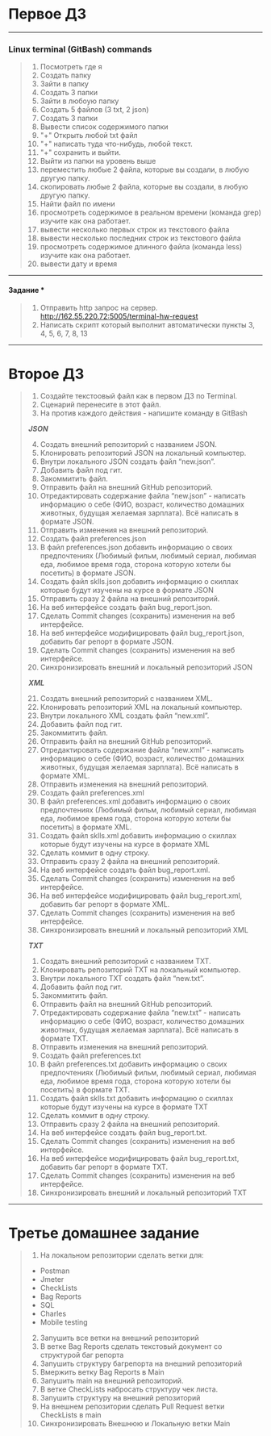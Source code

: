 # Первое ДЗ 
___ 
### Linux terminal (GitBash) commands

> 1. Посмотреть где я
> 2. Создать папку
> 3. Зайти в папку
> 4. Создать 3 папки
> 5. Зайти в любоую папку
> 6. Создать 5 файлов (3 txt, 2 json)
> 7. Создать 3 папки
> 8. Вывести список содержимого папки
> 9. "+" Открыть любой txt файл
> 10. "+" написать туда что-нибудь, любой текст.
> 11. "+" сохранить и выйти.
> 12. Выйти из папки на уровень выше
> 13. переместить любые 2 файла, которые вы создали, в любую другую папку.
> 14. скопировать любые 2 файла, которые вы создали, в любую другую папку.
> 15. Найти файл по имени
> 16. просмотреть содержимое в реальном времени (команда grep) изучите как она работает.
> 17. вывести несколько первых строк из текстового файла
> 18. вывести несколько последних строк из текстового файла
> 19. просмотреть содержимое длинного файла (команда less) изучите как она работает.
> 20. вывести дату и время
--- 
#### Задание *
> 1. Отправить http запрос на сервер.
http://162.55.220.72:5005/terminal-hw-request
> 2. Написать скрипт который выполнит автоматически пункты 3, 4, 5, 6, 7, 8, 13

___

# Второе ДЗ

> 1. Создайте текстоовый файл как в первом ДЗ по Terminal.
> 2. Сценарий перенесите в этот файл.
> 3. На против каждого действия - напишите команду в GitBash
> 
> ***JSON***
> 
> 4. Создать внешний репозиторий c названием JSON.
> 5. Клонировать репозиторий JSON на локальный компьютер.
> 6. Внутри локального JSON создать файл “new.json”.
> 7. Добавить файл под гит.
> 8. Закоммитить файл.
> 9. Отправить файл на внешний GitHub репозиторий.
> 10. Отредактировать содержание файла “new.json” - написать информацию о себе (ФИО, возраст, количество домашних животных, будущая желаемая зарплата). Всё написать в формате JSON.
> 11. Отправить изменения на внешний репозиторий.
> 12. Создать файл preferences.json
> 13. В файл preferences.json добавить информацию о своих предпочтениях (Любимый фильм, любимый сериал, любимая еда, любимое время года, сторона которую хотели бы посетить) в формате JSON.
> 14. Создать файл sklls.json добавить информацию о скиллах которые будут изучены на курсе в формате JSON
> 15. Отправить сразу 2 файла на внешний репозиторий.
> 16. На веб интерфейсе создать файл bug_report.json.
> 17. Сделать Commit changes (сохранить) изменения на веб интерфейсе.
> 18. На веб интерфейсе модифицировать файл bug_report.json, добавить баг репорт в формате JSON.
> 19. Сделать Commit changes (сохранить) изменения на веб интерфейсе.
> 20. Синхронизировать внешний и локальный репозиторий JSON
> 
> ***XML***
> 
> 21. Создать внешний репозиторий c названием XML.
> 22. Клонировать репозиторий XML на локальный компьютер.
> 23. Внутри локального XML создать файл “new.xml”.
> 24. Добавить файл под гит.
> 25. Закоммитить файл.
> 26. Отправить файл на внешний GitHub репозиторий.
> 27. Отредактировать содержание файла “new.xml” - написать информацию о себе (ФИО, возраст, количество домашних животных, будущая желаемая зарплата). Всё написать в формате XML.
>  28. Отправить изменения на внешний репозиторий.
>  29. Создать файл preferences.xml
> 30. В файл preferences.xml добавить информацию о своих предпочтениях (Любимый фильм, любимый сериал, любимая еда, любимое время года, сторона которую хотели бы посетить) в формате XML.
> 31. Создать файл sklls.xml добавить информацию о скиллах которые будут изучены на курсе в формате XML
> 32. Сделать коммит в одну строку.
> 33. Отправить сразу 2 файла на внешний репозиторий.
> 34. На веб интерфейсе создать файл bug_report.xml.
> 35. Сделать Commit changes (сохранить) изменения на веб интерфейсе.
> 36. На веб интерфейсе модифицировать файл bug_report.xml, добавить баг репорт в формате XML.
> 37. Сделать Commit changes (сохранить) изменения на веб интерфейсе.
> 38. Синхронизировать внешний и локальный репозиторий XML
> 
> ***TXT***
> 
> 1. Создать внешний репозиторий c названием TXT.
> 2. Клонировать репозиторий TXT на локальный компьютер.
> 3. Внутри локального TXT создать файл “new.txt”.
> 4. Добавить файл под гит.
> 5. Закоммитить файл.
> 6. Отправить файл на внешний GitHub репозиторий.
> 7. Отредактировать содержание файла “new.txt” - написать информацию о себе (ФИО, возраст, количество домашних животных, будущая желаемая зарплата). Всё написать в формате TXT.
> 8. Отправить изменения на внешний репозиторий.
> 9. Создать файл preferences.txt
> 10. В файл preferences.txt добавить информацию о своих предпочтениях (Любимый фильм, любимый сериал, любимая еда, любимое время года, сторона которую хотели бы посетить) в формате TXT.
> 11. Создать файл sklls.txt добавить информацию о скиллах которые будут изучены на курсе в формате TXT
> 12. Сделать коммит в одну строку.
> 13. Отправить сразу 2 файла на внешний репозиторий.
> 14. На веб интерфейсе создать файл bug_report.txt.
> 15. Сделать Commit changes (сохранить) изменения на веб интерфейсе.
> 16. На веб интерфейсе модифицировать файл bug_report.txt, добавить баг репорт в формате TXT.
> 17. Сделать Commit changes (сохранить) изменения на веб интерфейсе.
> 18. Синхронизировать внешний и локальный репозиторий TXT

___

# Третье домашнее задание

> 1. На локальном репозитории сделать ветки для:
> - Postman
> - Jmeter
> - CheckLists
> - Bag Reports
> - SQL
> - Charles
>- Mobile testing
>
> 2. Запушить все ветки на внешний репозиторий
> 3. В ветке Bag Reports сделать текстовый документ со структурой баг репорта
> 4. Запушить структуру багрепорта на внешний репозиторий
> 5. Вмержить ветку Bag Reports в Main
> 6. Запушить main на внешний репозиторий.
> 7. В ветке CheckLists набросать структуру чек листа.
> 8. Запушить структуру на внешний репозиторий
> 9. На внешнем репозитории сделать Pull Request ветки CheckLists в main
> 10. Синхронизировать Внешнюю и Локальную ветки Main
